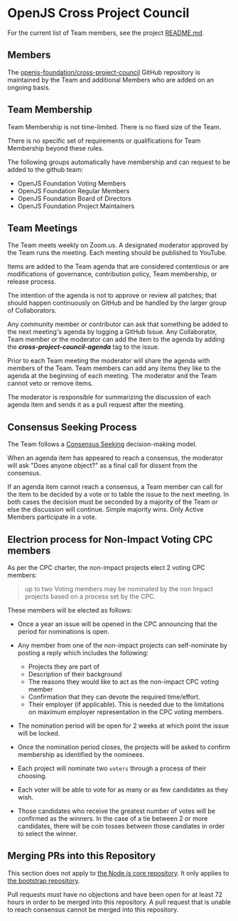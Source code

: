 # OpenJS Cross Project Council

For the current list of Team members, see the project
[README.md](./README.md).

## Members

The [openjs-foundation/cross-project-council](https://github.com/openjs-foundation/cross-project-council) GitHub
repository is maintained by the Team and additional Members who are
added on an ongoing basis.

## Team Membership

Team Membership is not time-limited. There is no fixed size of the Team.

There is no specific set of requirements or qualifications for Team Membership beyond these rules.

The following groups automatically have membership and can request to be added to the github team:

* OpenJS Foundation Voting Members
* OpenJS Foundation Regular Members
* OpenJS Foundation Board of Directors
* OpenJS Foundation Project Maintainers

## Team Meetings

The Team meets weekly on Zoom.us. A designated moderator
approved by the Team runs the meeting. Each meeting should be
published to YouTube.

Items are added to the Team agenda that are considered contentious or
are modifications of governance, contribution policy, Team membership,
or release process.

The intention of the agenda is not to approve or review all patches;
that should happen continuously on GitHub and be handled by the larger
group of Collaborators.

Any community member or contributor can ask that something be added to
the next meeting's agenda by logging a GitHub Issue. Any Collaborator,
Team member or the moderator can add the item to the agenda by adding
the ***cross-project-council-agenda*** tag to the issue.

Prior to each Team meeting the moderator will share the agenda with
members of the Team. Team members can add any items they like to the
agenda at the beginning of each meeting. The moderator and the Team
cannot veto or remove items.

The moderator is responsible for summarizing the discussion of each
agenda item and sends it as a pull request after the meeting.

## Consensus Seeking Process

The Team follows a
[Consensus Seeking](http://en.wikipedia.org/wiki/Consensus-seeking_decision-making)
decision-making model.

When an agenda item has appeared to reach a consensus, the moderator
will ask "Does anyone object?" as a final call for dissent from the
consensus.

If an agenda item cannot reach a consensus, a Team member can call for
the item to be decided by a vote or to table the issue to the next
meeting. In both cases the decision must be seconded by a majority of the Team
or else the discussion will continue. Simple majority wins. Only Active
Members participate in a vote.


## Electrion process for Non-Impact Voting CPC members

As per the CPC charter, the non-impact projects elect 2 voting CPC members:

> up to two Voting members may be nominated by the non Impact projects
  based on a process set by the CPC.

These members will be elected as follows:

* Once a year an issue will be opened in the CPC announcing that the period for
  nominations is open.

* Any member from one of the non-impact projects can self-nominate by posting a
  reply which includes the following:

  * Projects they are part of
  * Description of their background
  * The reasons they would like to act as the non-impact CPC voting member
  * Confirmation that they can devote the required time/effort.
  * Their employer  (if applicable).  This is needed due to the limitations
    on maximum employer representation in the CPC voting members.

* The nomination period will be open for 2 weeks at which point the issue will be locked.

* Once the nomination period closes, the projects will be asked to confirm membership
  as identified by the nominees.

* Each project will nominate two `voters` through a process of their choosing.

* Each voter will be able to vote for as many or as few candidates as they wish.

* Those candidates who receive the greatest number of votes will be confirmed as
  the winners. In the case of a tie between 2 or more candidates, there will be coin
  tosses between those candiates in order to select the winner.







## Merging PRs into this Repository

This section does not apply to [the Node.js core repository](https://github.com/nodejs/node).
It only applies to [the bootstrap repository](https://github.com/nodejs/bootstrap).

Pull requests must have no objections and have been open for at least 72 hours 
in order to be merged into this repository. A pull request that is unable to
reach consensus cannot be merged into this repository.
